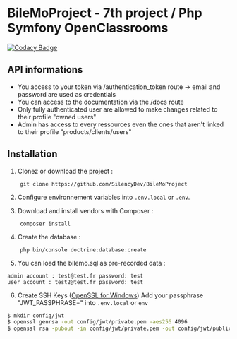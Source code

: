 # BileMoProject - 7th project / Php Symfony OpenClassrooms 

[![Codacy Badge](https://app.codacy.com/project/badge/Grade/2d76ecbc4ce2463bacb51a4026b0ba5b)](https://www.codacy.com/manual/SilencyDev/BileMoProject?utm_source=github.com&amp;utm_medium=referral&amp;utm_content=SilencyDev/BileMoProject&amp;utm_campaign=Badge_Grade)

## API informations
* You access to your token via /authentication_token route -> email and password are used as credentials
* You can access to the documentation via the /docs route
* Only fully authenticated user are allowed to make changes related to their profile "owned users"
* Admin has access to every ressources even the ones that aren't linked to their profile "products/clients/users"

## Installation
1. Clonez or download the project :
```
    git clone https://github.com/SilencyDev/BileMoProject
```
2. Configure environnement variables into `.env.local` or `.env`.

3. Download and install vendors with Composer :
```
    composer install
```
4. Create the database :
```
    php bin/console doctrine:database:create
```
5. You can load the bilemo.sql as pre-recorded data :
```
admin account : test@test.fr password: test
user account : test2@test.fr password: test
```
6. Create SSH Keys ([OpenSSL for Windows](https://slproweb.com/products/Win32OpenSSL.html))
Add your passphrase "JWT_PASSPHRASE=" into `.env.local` or `env`
```bash
$ mkdir config/jwt
$ openssl genrsa -out config/jwt/private.pem -aes256 4096
$ openssl rsa -pubout -in config/jwt/private.pem -out config/jwt/public.pem
```